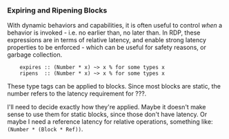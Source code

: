### Expiring and Ripening Blocks

With dynamic behaviors and capabilities, it is often useful to control *when* a behavior is invoked - i.e. no earlier than, no later than. In RDP, these expressions are in terms of relative latency, and enable strong latency properties to be enforced - which can be useful for safety reasons, or garbage collection. 

        expires :: (Number * x) ~> x % for some types x
        ripens  :: (Number * x) ~> x % for some types x

These type tags can be applied to blocks. Since most blocks are static, the number refers to the latency requirement for ???.

I'll need to decide exactly how they're applied. Maybe it doesn't make sense to use them for static blocks, since those don't have latency. Or maybe I need a reference latency for relative operations, something like: `(Number * (Block * Ref))`.

